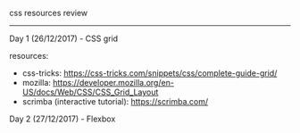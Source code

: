 css resources review

---

Day 1 (26/12/2017) - CSS grid 

resources:

- css-tricks: https://css-tricks.com/snippets/css/complete-guide-grid/
- mozilla: https://developer.mozilla.org/en-US/docs/Web/CSS/CSS_Grid_Layout
- scrimba (interactive tutorial): https://scrimba.com/

Day 2 (27/12/2017) - Flexbox

